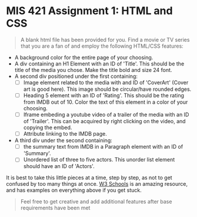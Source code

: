 # MIS 421 Assignment 1: HTML and CSS

>A blank html file has been provided for you. Find a movie or TV series that you are a fan of and employ the following HTML/CSS features:
- A background color for the entire page of your choosing.
- A div containing an H1 Element with an ID of 'Title'. This should be the title of the media you chose. Make the title bold and size 24 font.
- A second div positioned under the first containing:
  - [ ] Image element related to the media with and ID of 'CoverArt' (Cover art is good here). This image should be circular/have rounded edges.
  - [ ] Heading 5 element with an ID of 'Rating'. This should be the rating from IMDB out of 10. Color the text of this element in a color of your choosing.
  - [ ] Iframe embeding a youtube video of a trailer of the media with an ID of 'Trailer'. This can be acquired by right clicking on the video, and copying the embed.
  - [ ] Attribute linking to the IMDB page.
- A third div under the second containing:
  - [ ] the summary text from IMDB in a Paragraph element with an ID of 'Summary'.
  - [ ] Unordered list of three to five actors. This unorder list element should have an ID of 'Actors'.

It is best to take this little pieces at a time, step by step, as not to get confused by too many things at once. [W3 Schools](https://www.w3schools.com/html/default.asp) is an amazing resource, and has examples on everything above if you get stuck. 
>Feel free to get creative and add additional features after base requirements have been met

